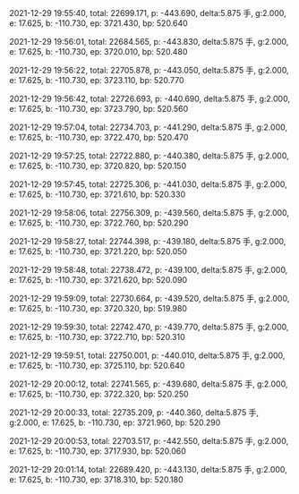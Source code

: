 2021-12-29 19:55:40, total: 22699.171, p: -443.690, delta:5.875 手, g:2.000, e: 17.625, b: -110.730, ep: 3721.430, bp: 520.640

2021-12-29 19:56:01, total: 22684.565, p: -443.830, delta:5.875 手, g:2.000, e: 17.625, b: -110.730, ep: 3720.010, bp: 520.480

2021-12-29 19:56:22, total: 22705.878, p: -443.050, delta:5.875 手, g:2.000, e: 17.625, b: -110.730, ep: 3723.110, bp: 520.770

2021-12-29 19:56:42, total: 22726.693, p: -440.690, delta:5.875 手, g:2.000, e: 17.625, b: -110.730, ep: 3723.790, bp: 520.560

2021-12-29 19:57:04, total: 22734.703, p: -441.290, delta:5.875 手, g:2.000, e: 17.625, b: -110.730, ep: 3722.470, bp: 520.470

2021-12-29 19:57:25, total: 22722.880, p: -440.380, delta:5.875 手, g:2.000, e: 17.625, b: -110.730, ep: 3720.820, bp: 520.150

2021-12-29 19:57:45, total: 22725.306, p: -441.030, delta:5.875 手, g:2.000, e: 17.625, b: -110.730, ep: 3721.610, bp: 520.330

2021-12-29 19:58:06, total: 22756.309, p: -439.560, delta:5.875 手, g:2.000, e: 17.625, b: -110.730, ep: 3722.760, bp: 520.290

2021-12-29 19:58:27, total: 22744.398, p: -439.180, delta:5.875 手, g:2.000, e: 17.625, b: -110.730, ep: 3721.220, bp: 520.050

2021-12-29 19:58:48, total: 22738.472, p: -439.100, delta:5.875 手, g:2.000, e: 17.625, b: -110.730, ep: 3721.620, bp: 520.090

2021-12-29 19:59:09, total: 22730.664, p: -439.520, delta:5.875 手, g:2.000, e: 17.625, b: -110.730, ep: 3720.320, bp: 519.980

2021-12-29 19:59:30, total: 22742.470, p: -439.770, delta:5.875 手, g:2.000, e: 17.625, b: -110.730, ep: 3722.710, bp: 520.310

2021-12-29 19:59:51, total: 22750.001, p: -440.010, delta:5.875 手, g:2.000, e: 17.625, b: -110.730, ep: 3725.110, bp: 520.640

2021-12-29 20:00:12, total: 22741.565, p: -439.680, delta:5.875 手, g:2.000, e: 17.625, b: -110.730, ep: 3722.320, bp: 520.250

2021-12-29 20:00:33, total: 22735.209, p: -440.360, delta:5.875 手, g:2.000, e: 17.625, b: -110.730, ep: 3721.960, bp: 520.290

2021-12-29 20:00:53, total: 22703.517, p: -442.550, delta:5.875 手, g:2.000, e: 17.625, b: -110.730, ep: 3717.930, bp: 520.060

2021-12-29 20:01:14, total: 22689.420, p: -443.130, delta:5.875 手, g:2.000, e: 17.625, b: -110.730, ep: 3718.310, bp: 520.180